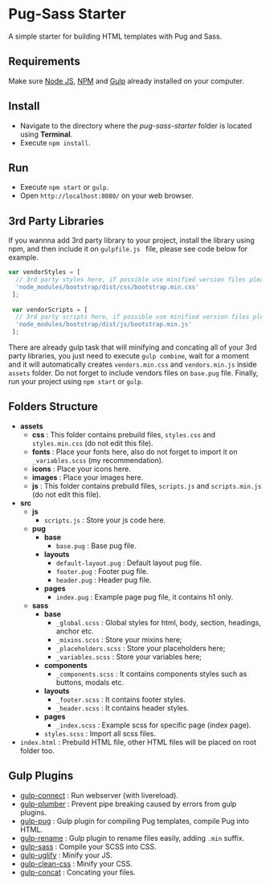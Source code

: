 # Pug-Sass Starter

A simple starter for building HTML templates with Pug and Sass.

## Requirements

Make sure [Node JS](https://nodejs.org), [NPM](https://www.npmjs.com) and [Gulp](http://gulpjs.com/) already installed on your computer.

## Install

* Navigate to the directory where the _pug-sass-starter_ folder is located using **Terminal**.
* Execute `npm install`.

## Run

* Execute `npm start` or `gulp`.
* Open `http://localhost:8080/` on your web browser.

## 3rd Party Libraries

If you wannna add 3rd party library to your project, install the library using npm, and then include it on `gulpfile.js ` file, please see code below for example.

```js
var vendorStyles = [
  // 3rd party styles here, if possible use minified version files please.
  'node_modules/bootstrap/dist/css/bootstrap.min.css'
 ];
 
 var vendorScripts = [
  // 3rd party scripts here, if possible use minified version files please.
  'node_modules/bootstrap/dist/js/bootstrap.min.js'
 ];
```

There are already gulp task that will minifying and concating all of your 3rd party libraries, you just need to execute `gulp combine`, wait for a moment and it will automatically creates `vendors.min.css` and `vendors.min.js` inside `assets` folder. Do not forget to include vendors files on `base.pug` file. Finally, run your project using `npm start` or `gulp`.

## Folders Structure

* **assets**
  * **css** : This folder contains prebuild files, `styles.css` and `styles.min.css` (do not edit this file).
  * **fonts** : Place your fonts here, also do not forget to import it on `_variables.scss` (my recommendation).
  * **icons** : Place your icons here.
  * **images** : Place your images here.
  * **js** : This folder contains prebuild files, `scripts.js` and `scripts.min.js` (do not edit this file).
* **src**
  * **js**
    * `scripts.js` : Store your js code here.
  * **pug**
    * **base**
      * `base.pug` : Base pug file.
    * **layouts**
      * `default-layout.pug` : Default layout pug file.
      * `footer.pug` : Footer pug file.
      * `header.pug` : Header pug file.
    * **pages**
      * `index.pug` : Example page pug file, it contains h1 only.
  * **sass**
    * **base**
      * `_global.scss` : Global styles for html, body, section, headings, anchor etc.
      * `_mixins.scss` : Store your mixins here;
      * `_placeholders.scss` : Store your placeholders here;
      * `_variables.scss` : Store your variables here;
    * **components**
      * `_components.scss` : It contains components styles such as buttons, modals etc.
    * **layouts**
      * `_footer.scss` : It contains footer styles.
      * `_header.scss` : It contains header styles.
    * **pages**
      * `_index.scss` : Example scss for specific page (index page).
    * `styles.scss` : Import all scss files.
* `index.html` : Prebuild HTML file, other HTML files will be placed on root folder too.

## Gulp Plugins

* [gulp-connect](https://www.npmjs.com/package/gulp-connect) : Run webserver (with livereload).
* [gulp-plumber](https://www.npmjs.com/package/gulp-plumber) : Prevent pipe breaking caused by errors from gulp plugins.
* [gulp-pug](https://www.npmjs.com/package/gulp-pug) : Gulp plugin for compiling Pug templates, compile Pug into HTML.
* [gulp-rename](https://www.npmjs.com/package/gulp-rename) : Gulp plugin to rename files easily, adding `.min` suffix.
* [gulp-sass](https://www.npmjs.com/package/gulp-sass) : Compile your SCSS into CSS.
* [gulp-uglify](https://www.npmjs.com/package/gulp-uglify) : Minify your JS.
* [gulp-clean-css](https://www.npmjs.com/package/gulp-clean-css) : Minify your CSS.
* [gulp-concat](https://www.npmjs.com/package/gulp-concat) : Concating your files.